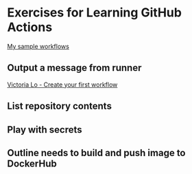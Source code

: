 # Exercises for Learning GitHub Actions

[My sample workflows](https://github.com/pattonsgirl/CEG3120/tree/main/Projects/Project4/sample-workflows)

## Output a message from runner

[Victoria Lo - Create your first workflow](https://lo-victoria.com/github-actions-101-creating-your-first-workflow)

## List repository contents

## Play with secrets

## Outline needs to build and push image to DockerHub